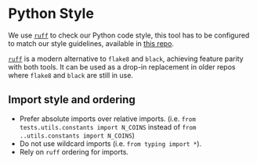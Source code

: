 # Python Style

We use [`ruff`](https://docs.astral.sh/ruff/) to check our Python code style, this tool has to be configured to match our style guidelines, available in [this repo](TODO).

[`ruff`](https://docs.astral.sh/ruff/) is a modern alternative to `flake8` and `black`, achieving feature parity with both tools. It can be used as a drop-in replacement in older repos where `flake8` and `black` are still in use.

## Import style and ordering

- Prefer absolute imports over relative imports. (i.e. `from tests.utils.constants import N_COINS` instead of `from ..utils.constants import N_COINS`)
- Do not use wildcard imports (i.e. `from typing import *`).
- Rely on `ruff` ordering for imports.


